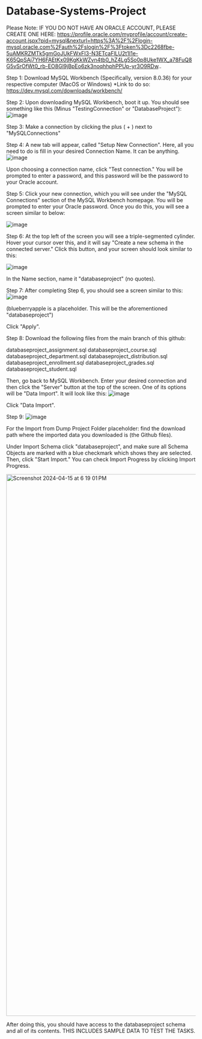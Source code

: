 # Database-Systems-Project

Please Note: IF YOU DO NOT HAVE AN ORACLE ACCOUNT, PLEASE CREATE ONE HERE: 
https://profile.oracle.com/myprofile/account/create-account.jspx?pid=mysql&nexturl=https%3A%2F%2Flogin-mysql.oracle.com%2Fauth%2Fslogin%2F%3Ftoken%3Dc2268fbe-5uAMKRZMTk5gmGoJUkFWxFI3-N3ETcaFlLU2t1I1e-K65QpSAj7YH6FAEtKx09KgKkWZvn4tb0_hZ4Lg5So0p8Uke1WX_a78FuQ8G5vSrOfWt0_rb-EO8Gl9jBpEo6zk3noqhhphPPUp-yr3O9RDw..

Step 1:
Download MySQL Workbench (Specifically, version 8.0.36) for your respective computer (MacOS or Windows)
  *Link to do so: https://dev.mysql.com/downloads/workbench/
  
  
Step 2:
Upon downloading MySQL Workbench, boot it up. You should see something like this (Minus "TestingConnection" or "DatabaseProject"):
![image](https://github.com/Xero-Xis/Database-Systems-Project/assets/102191390/a1a0fae3-75d1-48e0-86bb-680a5df88d57)


Step 3:
Make a connection by clicking the plus ( + ) next to "MySQLConnections"


Step 4:
A new tab will appear, called "Setup New Connection". Here, all you need to do is fill in your desired Connection Name. It can be anything.
![image](https://github.com/Xero-Xis/Database-Systems-Project/assets/102191390/5e65308a-6728-4920-8901-dab7e89a1a6b)


Upon choosing a connection name, click "Test connection." You will be prompted to enter a password, and this password will be the password to your Oracle account.

Step 5:
Click your new connection, which you will see under the "MySQL Connections" section of the MySQL Workbench homepage. You will be prompted to enter your Oracle password. Once you do this, you will see a screen similar to below:

![image](https://github.com/Xero-Xis/Database-Systems-Project/assets/102191390/0513ebe0-5c56-4ad5-84dd-60bcc6bcd8fa)


Step 6:
At the top left of the screen you will see a triple-segmented cylinder. Hover your cursor over this, and it will say "Create a new schema in the connected server." Click this button, and your screen should look similar to this: 

![image](https://github.com/Xero-Xis/Database-Systems-Project/assets/102191390/04b247c9-2e68-45e3-8c89-e2aaa5e537de)

In the Name section, name it "databaseproject" (no quotes).

Step 7:
After completing Step 6, you should see a screen similar to this: 
![image](https://github.com/Xero-Xis/Database-Systems-Project/assets/102191390/59d81f64-2a11-4911-afa6-6d713aa7b5eb)



(blueberryapple is a placeholder. This will be the aforementioned "databaseproject")

Click "Apply".


Step 8:
Download the following files from the main branch of this github:

databaseproject_assignment.sql
databaseproject_course.sql
databaseproject_department.sql
databaseproject_distribution.sql
databaseproject_enrollment.sql
databaseproject_grades.sql
databaseproject_student.sql

Then, go back to MySQL Workbench. Enter your desired connection and then click the "Server" button at the top of the screen. One of its options will be "Data Import". It will look like this:
![image](https://github.com/Xero-Xis/Database-Systems-Project/assets/102191390/889474a4-a360-42ed-8f5a-19fb821ec157)

Click "Data Import". 


Step 9:
![image](https://github.com/Xero-Xis/Database-Systems-Project/assets/102191390/a9b4febf-72e2-4490-9b1c-2825fb153bb3)

For the Import from Dump Project Folder placeholder: find the download path where the imported data you downloaded is (the Github files). 

Under Import Schema click "databaseproject", and make sure all Schema Objects are marked with a blue checkmark which shows they are selected. Then, click "Start Import." You can check Import Progress by clicking Import Progress.

<img width="1440" alt="Screenshot 2024-04-15 at 6 19 01 PM" src="https://github.com/Xero-Xis/Database-Systems-Project/assets/102116519/68509961-726c-4a79-b8e6-4bce9ffedf02">



After doing this, you should have access to the databaseproject schema and all of its contents. THIS INCLUDES SAMPLE DATA TO TEST THE TASKS.




